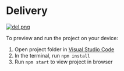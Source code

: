 
  # Delivery

[![del.png](https://i.postimg.cc/fbQqGYwV/del.png)](https://postimg.cc/bZLRbDSP)

  To preview and run the project on your device:
  1) Open project folder in <a href="https://code.visualstudio.com/download">Visual Studio Code</a>
  2) In the terminal, run `npm install`
  3) Run `npm start` to view project in browser
  
